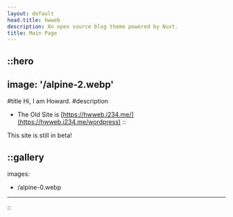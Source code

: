 ```yaml
---
layout: default
head.title: hwweb
description: An open source blog theme powered by Nuxt.
title: Main Page
---
```


::hero
---
image: '/alpine-2.webp'
---
#title
Hi, I am Howard.
#description
-   The Old Site is [https://hwweb.i234.me/](https://hwweb.i234.me/wordpress)
::

This site is still in beta!

::gallery
---
images:
  - /alpine-0.webp
---
::
<a rel="me" href="https://mas.to/@ictech"></a>
<script async src="https://pagead2.googlesyndication.com/pagead/js/adsbygoogle.js?client=ca-pub-9547399683756785"
     crossorigin="anonymous"></script>